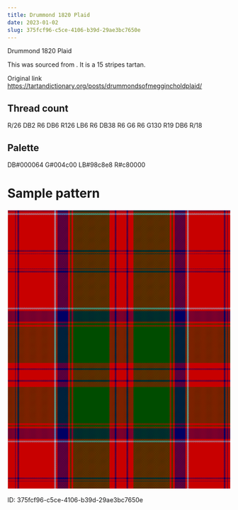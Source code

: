 ```yaml
---
title: Drummond 1820 Plaid
date: 2023-01-02
slug: 375fcf96-c5ce-4106-b39d-29ae3bc7650e
---
```

Drummond 1820 Plaid

This was sourced from <no value>.  It is a 15 stripes tartan.

Original link https://tartandictionary.org/posts/drummondsofmeggincholdplaid/

## Thread count
R/26 DB2 R6 DB6 R126 LB6 R6 DB38 R6 G6 R6 G130 R19 DB6 R/18

## Palette
DB#000064 G#004c00 LB#98c8e8 R#c80000

# Sample pattern

![Tartan detail](tartan.png "R/26 DB2 R6 DB6 R126 LB6 R6 DB38 R6 G6 R6 G130 R19 DB6 R/18 tartan")

ID: 375fcf96-c5ce-4106-b39d-29ae3bc7650e